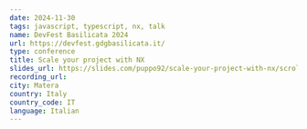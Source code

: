 ```yaml
---
date: 2024-11-30
tags: javascript, typescript, nx, talk
name: DevFest Basilicata 2024
url: https://devfest.gdgbasilicata.it/
type: conference
title: Scale your project with NX
slides_url: https://slides.com/puppo92/scale-your-project-with-nx/scroll?chrome=hidden
recording_url:
city: Matera
country: Italy
country_code: IT
language: Italian
---
```

